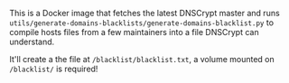 This is a Docker image that fetches the latest DNSCrypt master and runs
`utils/generate-domains-blacklists/generate-domains-blacklist.py` to compile
hosts files from a few maintainers into a file DNSCrypt can understand.

It'll create a the file at `/blacklist/blacklist.txt`, a volume mounted on `/blacklist/` is required!
